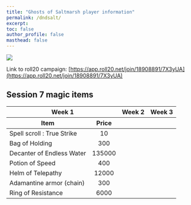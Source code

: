```yaml
---
title: "Ghosts of Saltmarsh player information"
permalink: /dndsalt/
excerpt: 
toc: false
author_profile: false
masthead: false
---
```


![](https://files.d20.io/images/80411677/2YjtcD7blVP_p5K2D7cJgw/max.png?1556830272)

Link to roll20 campaign: [https://app.roll20.net/join/18908891/7X3yUA](https://app.roll20.net/join/18908891/7X3yUA)

## Session 7 magic items

<!-- 6-column table with Item and Price under Week 1 and Price centered -->

<table>
  <thead>
    <tr>
      <th colspan="2">Week 1</th>
      <th colspan="2">Week 2</th>
      <th colspan="2">Week 3</th>
    </tr>
    <tr>
      <th>Item</th>
      <th style="text-align:center;">Price</th>
      <th></th>
      <th></th>
      <th></th>
      <th></th>
    </tr>
  </thead>
  <tbody>
    <tr><td>Spell scroll : True Strike</td><td style="text-align:center;">10</td><td></td><td></td><td></td><td></td></tr>
    <tr><td>Bag of Holding</td><td style="text-align:center;">300</td><td></td><td></td><td></td><td></td></tr>
    <tr><td>Decanter of Endless Water</td><td style="text-align:center;">135000</td><td></td><td></td><td></td><td></td></tr>
    <tr><td>Potion of Speed</td><td style="text-align:center;">400</td><td></td><td></td><td></td><td></td></tr>
    <tr><td>Helm of Telepathy</td><td style="text-align:center;">12000</td><td></td><td></td><td></td><td></td></tr>
    <tr><td>Adamantine armor (chain)</td><td style="text-align:center;">300</td><td></td><td></td><td></td><td></td></tr>
    <tr><td>Ring of Resistance</td><td style="text-align:center;">6000</td><td></td><td></td><td></td><td></td></tr>
  </tbody>
</table>
